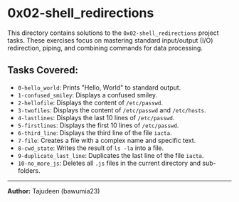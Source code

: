 # 0x02-shell_redirections

This directory contains solutions to the `0x02-shell_redirections` project tasks.
These exercises focus on mastering standard input/output (I/O) redirection, piping, and combining commands for data processing.

## Tasks Covered:

* `0-hello_world`: Prints "Hello, World" to standard output.
* `1-confused_smiley`: Displays a confused smiley.
* `2-hellofile`: Displays the content of `/etc/passwd`.
* `3-twofiles`: Displays the content of `/etc/passwd` and `/etc/hosts`.
* `4-lastlines`: Displays the last 10 lines of `/etc/passwd`.
* `5-firstlines`: Displays the first 10 lines of `/etc/passwd`.
* `6-third_line`: Displays the third line of the file `iacta`.
* `7-file`: Creates a file with a complex name and specific text.
* `8-cwd_state`: Writes the result of `ls -la` into a file.
* `9-duplicate_last_line`: Duplicates the last line of the file `iacta`.
* `10-no_more_js`: Deletes all `.js` files in the current directory and sub-folders.

---
**Author:** Tajudeen (bawumia23)
